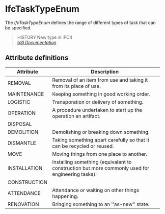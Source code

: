 IfcTaskTypeEnum
===============
The _IfcTaskTypeEnum_ defines the range of different types of task that can be
specified.  
  
> HISTORY  New type in IFC4  
[ _bSI
Documentation_](https://standards.buildingsmart.org/IFC/DEV/IFC4_2/FINAL/HTML/schema/ifcprocessextension/lexical/ifctasktypeenum.htm)


Attribute definitions
---------------------
| Attribute    | Description                                                                                     |
|--------------|-------------------------------------------------------------------------------------------------|
| REMOVAL      | Removal of an item from use and taking it from its place of use.                                |
| MAINTENANCE  | Keeping something in good working order.                                                        |
| LOGISTIC     | Transporation or delivery of something.                                                         |
| OPERATION    | A procedure undertaken to start up the operation an artifact.                                   |
| DISPOSAL     |                                                                                                 |
| DEMOLITION   | Demolishing or breaking down something.                                                         |
| DISMANTLE    | Taking something apart carefully so that it can be recycled or reused.                          |
| MOVE         | Moving things from one place to another.                                                        |
| INSTALLATION | Installing something (equivalent to construction but more commonly used for engineering tasks). |
| CONSTRUCTION |                                                                                                 |
| ATTENDANCE   | Attendance or waiting on other things happening.                                                |
| RENOVATION   | Bringing something to an ''as-new'' state.                                                      |

